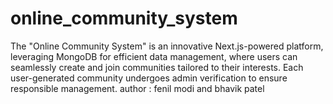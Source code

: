 # online_community_system
The "Online Community System" is an innovative Next.js-powered platform, leveraging MongoDB for efficient data management, where users can seamlessly create and join communities tailored to their interests. Each user-generated community undergoes admin verification to ensure responsible management. 
author : fenil modi and bhavik patel